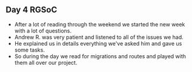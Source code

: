 ## Day 4 RGSoC
* After a lot of reading through the weekend we started the new week with a lot of questions.
* Andrew R. was very patient and listened to all of the issues we had.
* He explained us in details everything we've asked him and gave us some tasks.
* So during the day we read for migrations and routes and played with them all over our project.
